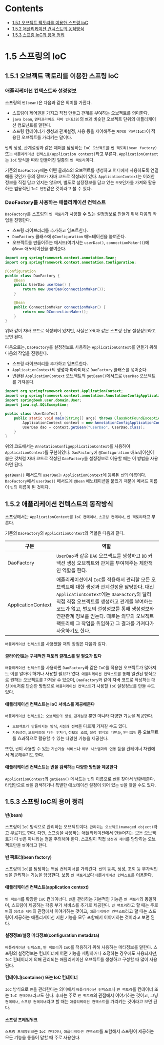 # Contents

- [1.5.1 오브젝트 팩토리를 이용한 스프링 IoC](#151-오브젝트-팩토리를-이용한-스프링-IoC)
- [1.5.2 애플리케이션 컨텍스트의 동작방식](#152-애플리케이션-컨텍스트의-동작방식)
- [1.5.3 스프링 IoC의 용어 정리](#153-스프링-IoC의-용어-정리)

# 1.5 스프링의 IoC

## 1.5.1 오브젝트 팩토리를 이용한 스프링 IoC

### 애플리케이션 컨텍스트와 설정정보

스프링의 `빈(bean)`은 다음과 같은 의미를 가진다.

- 스프링이 제어권을 가지고 직접 만들고 관계를 부여하는 오브젝트를 의미한다.
- `java bean`, `엔터프라이즈 자바 빈(EJB)`의 `빈`과 비슷한 오브젝트 단위의 애플리케이션 컴포넌트를 말한다.
- 스프링 컨테이너가 생성과 관계설정, 사용 등을 제어해주는 `제어의 역전(IoC)`이 적용된 오브젝트를 가리키는 말이다.

`빈`의 생성, 관계설정과 같은 제어를 담당하는 `IoC 오브젝트`를 `빈 팩토리(bean factory)` 또는 `애플리케이션 컨텍스트(application context)`라고 부른다. `ApplicationContext`는 `IoC` 방식을 따라 만들어진 일종의 `빈 팩토리`이다.

기존의 `DaoFactory`에는 어떤 클래스의 오브젝트를 생성하고 어디에서 사용하도록 연결해줄 것인가 등의 정보가 자바 코드로 작성되어 있다. `ApplicationContext`는 이러한 정보를 직접 담고 있지는 않으며, 별도로 설정정보를 담고 있는 `무엇`인가를 가져와 활용하는 범용적인 `IoC 엔진`같은 것이라고 볼 수 있다.

### DaoFactory를 사용하는 애플리케이션 컨텍스트

`DaoFactory`를 스프링의 `빈 팩토리`가 사용할 수 있는 설정정보로 만들기 위해 다음의 작업을 진행한다.

- 스프링 라이브러리를 추가하고 임포트한다.
- `DaoFactory` 클래스에 `@Configuration` 애노테이션을 붙여준다.
- 오브젝트를 만들어주는 메서드(여기서는 `userDao()`, `connectionMaker()`)에 `@Bean` 애노테이션을 붙여준다.

```java
import org.springframework.context.annotation.Bean;
import org.springframework.context.annotation.Configuration;

@Configuration
public class DaoFactory {
    @Bean
    public UserDao userDao() {
        return new UserDao(connectionMaker());
    }

    @Bean
    public ConnectionMaker connectionMaker() {
        return new DConnectionMaker();
    }
}
```

위와 같이 자바 코드로 작성되어 있지만, 사실은 `XML`과 같은 스프링 전용 설정정보라고 보면 된다.

다음으로는, `DaoFactory`를 설정정보로 사용하는 `ApplicationContext`를 만들기 위해 다음의 작업을 진행한다.

- 스프링 라이브러리를 추가하고 임포트한다.
- `ApplicationContext`의 생성자 파라미터로 `DaoFactory` 클래스를 넣어준다.
- 반환된 `ApplicationContext` 오브젝트의 `getBean()`메서드로 `UserDao` 오브젝트를 가져온다.

```java
import org.springframework.context.ApplicationContext;
import org.springframework.context.annotation.AnnotationConfigApplicationContext;
import springbook.user.domain.User;
import java.sql.SQLException;

public class UserDaoTest {
    public static void main(String[] args) throws ClassNotFoundException, SQLException {
        ApplicationContext context = new AnnotationConfigApplicationContext(DaoFactory.class);
        UserDao dao = context.getBean("userDao", UserDao.class);
    }
}
```

위의 코드에서는 `AnnotationConfigApplicationContext`를 사용하여 `ApplicationContext`를 구현하였다. `DaoFactory`에 `@Configuration` 애노테이션이 붙은 것처럼 자바 코드로 작성된 `DaoFactory`를 설정정보로 이용할 때는 이 방법을 사용하면 된다.

`getBean()` 메서드의 `userDao`는 `ApplicationContext`에 등록된 `빈`의 이름이다. `DaoFactory`에서 `userDao()` 메서드에 `@Bean` 애노테이션을 붙였기 때문에 메서드 이름이 `빈`의 이름이 된 것이다.

## 1.5.2 애플리케이션 컨텍스트의 동작방식

스프링에서는 `ApplicationContext`를 `IoC 컨테이너`, `스프링 컨테이너`, `빈 팩토리`라고 부른다.

기존의 `DaoFactory`와 `ApplicationContext`의 역할은 다음과 같다.

| 구분               | 역할                                                                                                                                                                                                                                                                                                                                                    |
| ------------------ | ------------------------------------------------------------------------------------------------------------------------------------------------------------------------------------------------------------------------------------------------------------------------------------------------------------------------------------------------------- |
| DaoFactory         | `UserDao`과 같은 `DAO` 오브젝트를 생성하고 `DB` 커넥션 생성 오브젝트와 관계를 부여해주는 제한적인 역할을 한다.                                                                                                                                                                                                                                          |
| ApplicationContext | 애플리케이션에서 `IoC`를 적용해서 관리할 모든 오브젝트에 대한 생성과 관계설정을 담당한다. 대신 `ApplicationContext`에는 `DaoFactory`와 달리 직접 직접 오브젝트를 생성하고 관계를 부여하는 코드가 없고, 별도의 설정정보를 통해 생성정보와 연관관계 정보를 얻는다. 때로는 외부의 오브젝트 팩토리에 그 작업을 위임하고 그 결과를 가져다가 사용하기도 한다. |

`애플리케이션 컨텍스트`를 사용했을 때의 장점은 다음과 같다.

#### 클라이언트는 구체적인 팩토리 클래스를 알 필요가 없다

`애플리케이션 컨텍스트`를 사용하면 `DaoFactory`와 같은 `IoC`를 적용한 오브젝트가 많아져도 이를 알아야 하거나 사용할 필요가 없다. `애플리케이션 컨텍스트`를 통해 일관된 방식으로 원하는 오브젝트를 가져올 수 있으며, `DaoFactory`와 같이 자바 코드로 작성하는 대신 `XML`처럼 단순한 방법으로 `애플리케이션 컨텍스트`가 사용할 `IoC` 설정정보를 만들 수도 있다.

#### 애플리케이션 컨텍스트는 IoC 서비스를 제공해준다

`애플리케이션 컨텍스트`는 `오브젝트의 생성`, `관계설정` 뿐만 아니라 다양한 기능을 제공한다.

- `오브젝트가 만들어지는 방식`, `시점과 전략`을 다르게 가져갈 수도 있다.
- `자동생성`, `오브젝트에 대한 후처리`, `정보의 조합`, `설정 방식의 다변화`, `인터셉팅` 등 오브젝트를 효과적으로 활용할 수 있는 다양한 기능을 제공한다.

또한, `빈`이 사용할 수 있는 `기반기술 서비스`나 `외부 시스템과의 연동` 등을 컨테이너 차원에서 제공해주기도 한다.

#### 애플리케이션 컨텍스트는 빈을 검색하는 다양한 방법을 제공한다

`ApplicationContext`의 `getBean()` 메서드는 `빈`의 이름으로 `빈`을 찾아서 반환해준다. 타입만으로 `빈`을 검색하거나 특별한 애노테이션 설정이 되어 있는 `빈`을 찾을 수도 있다.

## 1.5.3 스프링 IoC의 용어 정리

#### 빈(bean)

스프링이 `IoC` 방식으로 관리하는 오브젝트이다. `관리되는 오브젝트(managed object)`라고 부르기도 한다. 다만, 스프링을 사용하는 애플리케이션에서 만들어지는 모든 오브젝트가 다 `빈`은 아니라는 점을 주의해야 한다. 스프링이 직접 `생성과 제어`를 담당하는 오브젝트만을 `빈`이라고 한다.

#### 빈 팩토리(bean factory)

스프링의 `IoC`를 담당하는 핵심 컨테이너를 가리킨다. `빈`의 등록, 생성, 조회 등 부가적인 `빈`을 관리하는 기능을 담당한다. 보통 `빈 팩토리`보다 `애플리케이션 컨텍스트`를 이용한다.

#### 애플리케이션 컨텍스트(application context)

`빈 팩토리`를 확장한 `IoC` 컨테이너다. `빈`을 관리하는 기본적인 기능은 `빈 팩토리`와 동일하며, 스프링이 제공하는 각종 부가 서비스를 추가로 제공한다. `빈 팩토리`라고 할 때는 주로 `빈`의 `생성과 제어`의 관점에서 이야기하는 것이고, `애플리케이션 컨텍스트`라고 할 때는 스프링이 제공하는 애플리케이션 지원 기능을 모두 포함해서 이야기하는 것이라고 보면 된다.

#### 설정정보/설정 메타정보(configuration metadata)

`애플리케이션 컨텍스트`, `빈 팩토리`가 `IoC`를 적용하기 위해 사용하는 메타정보를 말한다. 스프링의 설정정보는 컨테이너에 어떤 기능을 세팅하거나 조정하는 경우에도 사용되지만, `IoC` 컨테이너에 의해 관리되는 애플리케이션 오브젝트를 생성하고 구성할 때 많이 사용된다.

#### 컨테이너(container) 또는 IoC 컨테이너

`IoC` 방식으로 `빈`을 관리한다는 의미에서 `애플리케이션 컨텍스트`나 `빈 팩토리`를 컨테이너 또는 `IoC 컨테이너`라고도 한다. 후자는 주로 `빈 팩토리`의 관점에서 이야기하는 것이고, 그냥 `컨테이너`, `스프링 컨테이너`라고 할 때는 `애플리케이션 컨텍스트`를 가리키는 것이라고 보면 된다.

#### 스프링 프레임워크

`스프링 프레임워크`는 `IoC 컨테이너`, `애플리케이션 컨텍스트`를 포함해서 스프링이 제공하는 모든 기능을 통틀어 말할 때 주로 사용한다.
